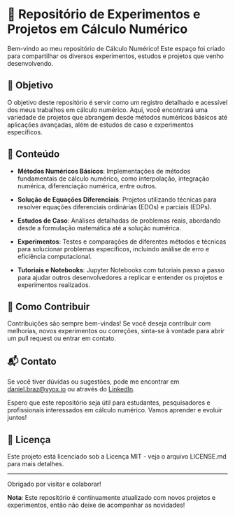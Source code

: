 # 🧮 Repositório de Experimentos e Projetos em Cálculo Numérico

Bem-vindo ao meu repositório de Cálculo Numérico! Este espaço foi criado para compartilhar os diversos experimentos, estudos e projetos que venho desenvolvendo.

## 🎯 Objetivo

O objetivo deste repositório é servir como um registro detalhado e acessível dos meus trabalhos em cálculo numérico. Aqui, você encontrará uma variedade de projetos que abrangem desde métodos numéricos básicos até aplicações avançadas, além de estudos de caso e experimentos específicos.

## 📁 Conteúdo

- **Métodos Numéricos Básicos**: Implementações de métodos fundamentais de cálculo numérico, como interpolação, integração numérica, diferenciação numérica, entre outros.

- **Solução de Equações Diferenciais**: Projetos utilizando técnicas para resolver equações diferenciais ordinárias (EDOs) e parciais (EDPs).

- **Estudos de Caso**: Análises detalhadas de problemas reais, abordando desde a formulação matemática até a solução numérica.

- **Experimentos**: Testes e comparações de diferentes métodos e técnicas para solucionar problemas específicos, incluindo análise de erro e eficiência computacional.

- **Tutoriais e Notebooks**: Jupyter Notebooks com tutoriais passo a passo para ajudar outros desenvolvedores a replicar e entender os projetos e experimentos realizados.

## 🤝 Como Contribuir

Contribuições são sempre bem-vindas! Se você deseja contribuir com melhorias, novos experimentos ou correções, sinta-se à vontade para abrir um pull request ou entrar em contato.

## 📬 Contato

Se você tiver dúvidas ou sugestões, pode me encontrar em daniel.braz@vyox.io ou através do [LinkedIn](https://www.linkedin.com/in/dbrazl/).



Espero que este repositório seja útil para estudantes, pesquisadores e profissionais interessados em cálculo numérico. Vamos aprender e evoluir juntos!



## 📜 Licença

Este projeto está licenciado sob a Licença MIT - veja o arquivo LICENSE.md para mais detalhes.

---

Obrigado por visitar e colaborar!



**Nota**: Este repositório é continuamente atualizado com novos projetos e experimentos, então não deixe de acompanhar as novidades!
